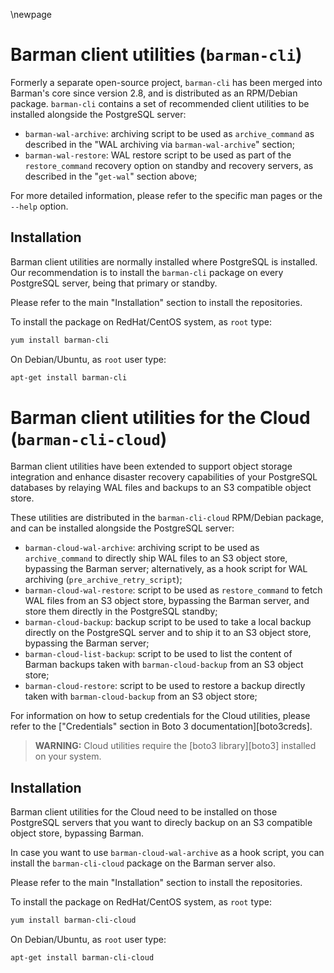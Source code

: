 \newpage

# Barman client utilities (`barman-cli`)

Formerly a separate open-source project, `barman-cli` has been
merged into Barman's core since version 2.8, and is distributed
as an RPM/Debian package. `barman-cli` contains a set of recommended
client utilities to be installed alongside the PostgreSQL server:

- `barman-wal-archive`: archiving script to be used as `archive_command`
  as described in the "WAL archiving via `barman-wal-archive`" section;
- `barman-wal-restore`: WAL restore script to be used as part of the
  `restore_command` recovery option on standby and recovery servers,
  as described in the "`get-wal`" section above;

For more detailed information, please refer to the specific man pages
or the `--help` option.

## Installation

Barman client utilities are normally installed where PostgreSQL is installed.
Our recommendation is to install the `barman-cli` package on every PostgreSQL
server, being that primary or standby.

Please refer to the main "Installation" section to install the repositories.

To install the package on RedHat/CentOS system, as `root` type:

``` bash
yum install barman-cli
```

On Debian/Ubuntu, as `root` user type:

``` bash
apt-get install barman-cli
```


# Barman client utilities for the Cloud (`barman-cli-cloud`)

Barman client utilities have been extended to support object storage
integration and enhance disaster recovery capabilities of your PostgreSQL
databases by relaying WAL files and backups to an S3 compatible object
store.

These utilities are distributed in the `barman-cli-cloud` RPM/Debian package,
and can be installed alongside the PostgreSQL server:

- `barman-cloud-wal-archive`: archiving script to be used as `archive_command`
  to directly ship WAL files to an S3 object store, bypassing the Barman server;
  alternatively, as a hook script for WAL archiving (`pre_archive_retry_script`);
- `barman-cloud-wal-restore`: script to be used as `restore_command`
  to fetch WAL files from an S3 object store, bypassing the Barman server, and
  store them directly in the PostgreSQL standby;
- `barman-cloud-backup`: backup script to be used to take a local backup
  directly on the PostgreSQL server and to ship it to an S3 object store,
  bypassing the Barman server;
- `barman-cloud-list-backup`: script to be used to list the content of
  Barman backups taken with `barman-cloud-backup` from an S3 object store;
- `barman-cloud-restore`: script to be used to restore a backup directly
  taken with `barman-cloud-backup` from an S3 object store;

For information on how to setup credentials for the Cloud utilities,
please refer to the ["Credentials" section in Boto 3 documentation][boto3creds].

> **WARNING:** Cloud utilities require the [boto3 library][boto3] installed
> on your system.

## Installation

Barman client utilities for the Cloud need to be installed on those PostgreSQL
servers that you want to direcly backup on an S3 compatible object store,
bypassing Barman.

In case you want to use `barman-cloud-wal-archive` as a hook script, you can
install the `barman-cli-cloud` package on the Barman server also.

Please refer to the main "Installation" section to install the repositories.

To install the package on RedHat/CentOS system, as `root` type:

``` bash
yum install barman-cli-cloud
```

On Debian/Ubuntu, as `root` user type:

``` bash
apt-get install barman-cli-cloud
```


